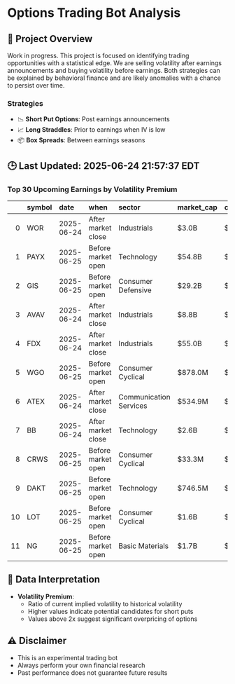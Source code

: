 # Options Trading Bot Analysis

## 🚀 Project Overview
Work in progress. This project is focused on identifying trading opportunities with a statistical edge.
We are selling volatility after earnings announcements and buying volatility before earnings.
Both strategies can be explained by behavioral finance and are likely anomalies with a chance to persist over time.

### Strategies
- 📉 **Short Put Options**: Post earnings announcements
- 📈 **Long Straddles**: Prior to earnings when IV is low
- 📦 **Box Spreads**: Between earnings seasons

## 🕒 Last Updated: 2025-06-24 21:57:37 EDT

### Top 30 Upcoming Earnings by Volatility Premium

|    | symbol   | date       | when               | sector                 | market_cap   | close   | hv_current   | iv_current   | vol_premium   |
|---:|:---------|:-----------|:-------------------|:-----------------------|:-------------|:--------|:-------------|:-------------|:--------------|
|  0 | WOR      | 2025-06-24 | After market close | Industrials            | $3.0B        | $59.20  | 22.49%       | 44.38%       | 1.97x         |
|  1 | PAYX     | 2025-06-25 | Before market open | Technology             | $54.8B       | $151.25 | 14.22%       | 26.14%       | 1.84x         |
|  2 | GIS      | 2025-06-25 | Before market open | Consumer Defensive     | $29.2B       | $53.47  | 16.79%       | 30.24%       | 1.80x         |
|  3 | AVAV     | 2025-06-24 | After market close | Industrials            | $8.8B        | $191.23 | 35.43%       | 63.33%       | 1.79x         |
|  4 | FDX      | 2025-06-24 | After market close | Industrials            | $55.0B       | $229.23 | 27.76%       | 42.81%       | 1.54x         |
|  5 | WGO      | 2025-06-25 | Before market open | Consumer Cyclical      | $878.0M      | $31.34  | 46.81%       | 61.10%       | 1.31x         |
|  6 | ATEX     | 2025-06-24 | After market close | Communication Services | $534.9M      | $28.34  | nan%         | nan%         | nanx          |
|  7 | BB       | 2025-06-24 | After market close | Technology             | $2.6B        | $4.32   | nan%         | nan%         | nanx          |
|  8 | CRWS     | 2025-06-25 | Before market open | Consumer Cyclical      | $33.3M       | $3.04   | nan%         | nan%         | nanx          |
|  9 | DAKT     | 2025-06-25 | Before market open | Technology             | $746.5M      | $14.87  | nan%         | nan%         | nanx          |
| 10 | LOT      | 2025-06-25 | Before market open | Consumer Cyclical      | $1.6B        | $2.23   | nan%         | nan%         | nanx          |
| 11 | NG       | 2025-06-25 | Before market open | Basic Materials        | $1.7B        | $4.08   | nan%         | nan%         | nanx          |

## 📝 Data Interpretation

- **Volatility Premium**: 
  - Ratio of current implied volatility to historical volatility
  - Higher values indicate potential candidates for short puts
  - Values above 2x suggest significant overpricing of options

## ⚠️ Disclaimer
- This is an experimental trading bot
- Always perform your own financial research
- Past performance does not guarantee future results
